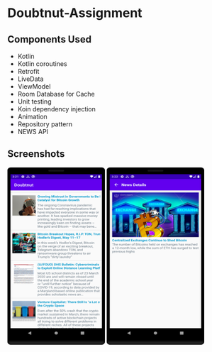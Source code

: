 # Doubtnut-Assignment

## Components Used
- Kotlin
- Kotlin coroutines
- Retrofit
- LiveData
- ViewModel
- Room Database for Cache
- Unit testing
- Koin dependency injection
- Animation
- Repository pattern
- NEWS API 

## Screenshots

<img alt="NewsApp Main Page" height="400px" width="220px" src="https://raw.githubusercontent.com/kaju02525/Doubtnut-Assignment/master/art/pic1.png" />
<img alt="NewsApp Main Page" height="400px" width="220px" src="https://raw.githubusercontent.com/kaju02525/Doubtnut-Assignment/master/art/pic2.png" />
